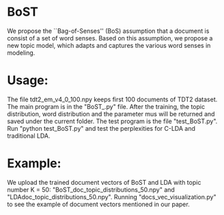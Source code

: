 # BoST
We propose the ``Bag-of-Senses'' (BoS) assumption that a document is consist of a set of word senses. Based on this assumption, we propose a new topic model, which adapts and captures the various word senses in modeling.

# Usage:
The file tdt2_em_v4_0_100.npy keeps first 100 documents of TDT2 dataset.
The main program is in the "BoST_.py" file.
After the training, the topic distribution, word distribution and the parameter mus will be returned and saved under the current folder.
The test program is the file "test_BoST.py".
Run "python test_BoST.py" and test the perplexities for C-LDA and traditional LDA.

# Example:
We upload the trained document vectors of BoST and LDA with topic number K = 50: "BoST_doc_topic_distributions_50.npy" and "LDAdoc_topic_distributions_50.npy". 
Running "docs_vec_visualization.py" to see the example of document vectors mentioned in our paper.

